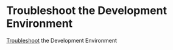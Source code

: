 # Troubleshoot the Development Environment

  [Troubleshoot](https://kodekloud.com/courses/873064/lectures/17074648) the Development Environment